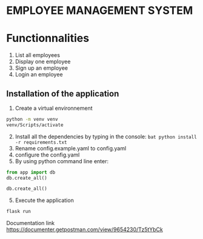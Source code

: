 # EMPLOYEE MANAGEMENT SYSTEM

# Functionnalities
1. List all employees
2. Display one employee
4. Sign up an employee
5. Login an employee

## Installation of the application
1. Create a virtual environnement 
```bat 
python -m venv venv 
venv/Scripts/activate
```
2. Install all the dependencies by typing in the console: ```bat python install -r requirements.txt```
3. Rename config.example.yaml to config.yaml
4. configure the config.yaml
5. By using python command line enter: 
```python 
from app import db
db.create_all()
```
```python 
db.create_all()
```
5. Execute the application

```bat
flask run
```

Documentation link https://documenter.getpostman.com/view/9654230/Tz5tYbCk